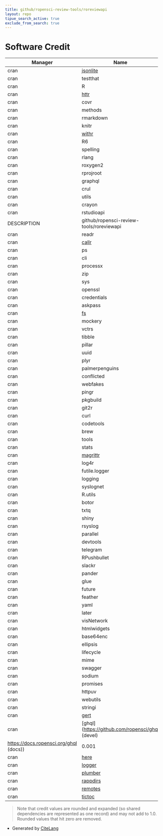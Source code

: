 ```yaml
---
title: github/ropensci-review-tools/roreviewapi
layout: repo
tipue_search_active: true
exclude_from_search: true
---
```

# Software Credit

|Manager|Name|Credit|
|-------|----|------|
|cran|[jsonlite](https://arxiv.org/abs/1403.2805 (paper))|0.097|
|cran|testthat|0.079|
|cran|R|0.078|
|cran|[httr](https://httr.r-lib.org/)|0.076|
|cran|covr|0.054|
|cran|methods|0.048|
|cran|rmarkdown|0.042|
|cran|knitr|0.039|
|cran|[withr](https://withr.r-lib.org)|0.038|
|cran|R6|0.025|
|cran|spelling|0.024|
|cran|rlang|0.021|
|cran|roxygen2|0.018|
|cran|rprojroot|0.017|
|cran|graphql|0.015|
|cran|crul|0.015|
|cran|utils|0.014|
|cran|crayon|0.012|
|cran|rstudioapi|0.01|
|DESCRIPTION|github/ropensci-review-tools/roreviewapi|0.01|
|cran|readr|0.008|
|cran|[callr](https://callr.r-lib.org)|0.008|
|cran|ps|0.008|
|cran|cli|0.008|
|cran|processx|0.008|
|cran|zip|0.008|
|cran|sys|0.008|
|cran|openssl|0.008|
|cran|credentials|0.008|
|cran|askpass|0.008|
|cran|[fs](https://fs.r-lib.org)|0.007|
|cran|mockery|0.006|
|cran|vctrs|0.006|
|cran|tibble|0.006|
|cran|pillar|0.006|
|cran|uuid|0.006|
|cran|plyr|0.006|
|cran|palmerpenguins|0.006|
|cran|conflicted|0.006|
|cran|webfakes|0.004|
|cran|pingr|0.004|
|cran|pkgbuild|0.004|
|cran|git2r|0.004|
|cran|curl|0.004|
|cran|codetools|0.004|
|cran|brew|0.004|
|cran|tools|0.004|
|cran|stats|0.004|
|cran|[magrittr](https://magrittr.tidyverse.org)|0.003|
|cran|log4r|0.003|
|cran|futile.logger|0.003|
|cran|logging|0.003|
|cran|syslognet|0.003|
|cran|R.utils|0.003|
|cran|botor|0.003|
|cran|txtq|0.003|
|cran|shiny|0.003|
|cran|rsyslog|0.003|
|cran|parallel|0.003|
|cran|devtools|0.003|
|cran|telegram|0.003|
|cran|RPushbullet|0.003|
|cran|slackr|0.003|
|cran|pander|0.003|
|cran|glue|0.003|
|cran|future|0.003|
|cran|feather|0.003|
|cran|yaml|0.003|
|cran|later|0.003|
|cran|visNetwork|0.003|
|cran|htmlwidgets|0.003|
|cran|base64enc|0.003|
|cran|ellipsis|0.003|
|cran|lifecycle|0.003|
|cran|mime|0.003|
|cran|swagger|0.003|
|cran|sodium|0.003|
|cran|promises|0.003|
|cran|httpuv|0.003|
|cran|webutils|0.003|
|cran|stringi|0.003|
|cran|[gert](https://docs.ropensci.org/gert/)|0.001|
|cran|[ghql](https://github.com/ropensci/ghql (devel)
https://docs.ropensci.org/ghql (docs))|0.001|
|cran|[here](https://here.r-lib.org/)|0.001|
|cran|[logger](https://daroczig.github.io/logger/)|0.001|
|cran|[plumber](https://www.rplumber.io)|0.001|
|cran|[rappdirs](https://rappdirs.r-lib.org)|0.001|
|cran|[remotes](https://remotes.r-lib.org)|0.001|
|cran|[tictoc](https://github.com/collectivemedia/tictoc)|0.001|


> Note that credit values are rounded and expanded (so shared dependencies are represented as one record) and may not add to 1.0. Rounded values that hit zero are removed.


- Generated by [CiteLang](https://github.com/vsoch/citelang)
